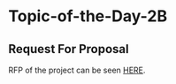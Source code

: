 # Topic-of-the-Day-2B

## Request For Proposal
RFP of the project can be seen [HERE](https://github.com/Rohitreddz/Topic-of-the-Day/blob/main/rfp.md).

